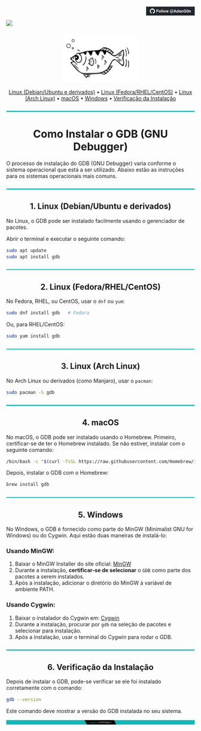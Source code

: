 <a href="https://github.com/AdaoG0n" style="pointer-events: none;"> <img src="https://github.com/AdaoG0n/AdaoG0n/blob/main/assests/Followbutton.png" width="130" align="right"/></a>

# <a href="#" style="pointer-events: none;"><img src="https://img.shields.io/github/last-commit/AdaoG0n/GDB_-GNU_Debugger-?style=flat-square&color=%2312bab9" /> </a>

<div align="center"> 
<img width="200"  src="https://github.com/AdaoG0n/GDB_-GNU_Debugger-/blob/main/GDB_Archer_Fish_by_Andreas_Arnez.svg.png">
</div>

<p align="center">
  <a href="#1-linux-debianubuntu-e-derivados">Linux (Debian/Ubuntu e derivados)</a>  •  
  <a href="#2-linux-fedorarhelcentos">Linux (Fedora/RHEL/CentOS)</a>  •  
  <a href="#3-linux-arch-linux">Linux (Arch Linux)</a>  •  
  <a href="#4-macos">macOS</a>  •  
  <a href="#5-windows">Windows</a>  •  
  <a href="#6-verificação-da-instalação">Verificação da Instalação</a>
</p


![](https://github.com/AdaoG0n/AdaoG0n/blob/main/assests/bar.png)
<div align="center"> 

  # Como Instalar o GDB (GNU Debugger)
</div>

O processo de instalação do GDB (GNU Debugger) varia conforme o sistema operacional que está a ser utilizado. Abaixo estão as instruções para os sistemas operacionais mais comuns.

![](https://github.com/AdaoG0n/AdaoG0n/blob/main/assests/bar.png)
<div align="center"> 

  ## 1. Linux (Debian/Ubuntu e derivados)
</div>

No Linux, o GDB pode ser instalado facilmente usando o gerenciador de pacotes.

Abrir o terminal e executar o seguinte comando:
```bash
sudo apt update  
sudo apt install gdb
```

![](https://github.com/AdaoG0n/AdaoG0n/blob/main/assests/bar.png)
<div align="center"> 

  ## 2. Linux (Fedora/RHEL/CentOS)
</div>

No Fedora, RHEL, ou CentOS, usar o `dnf` ou `yum`:
```bash
sudo dnf install gdb   # Fedora
```
Ou, para RHEL/CentOS:
```bash
sudo yum install gdb
```

![](https://github.com/AdaoG0n/AdaoG0n/blob/main/assests/bar.png)
<div align="center"> 

  ## 3. Linux (Arch Linux)
</div>

No Arch Linux ou derivados (como Manjaro), usar o `pacman`:
```bash
sudo pacman -S gdb
```

![](https://github.com/AdaoG0n/AdaoG0n/blob/main/assests/bar.png)
<div align="center"> 

  ## 4. macOS
</div>

No macOS, o GDB pode ser instalado usando o Homebrew. 
Primeiro, certificar-se de ter o Homebrew instalado. Se não estiver, instalar com o seguinte comando:
```bash
/bin/bash -c "$(curl -fsSL https://raw.githubusercontent.com/Homebrew/install/HEAD/install.sh)"
```
Depois, instalar o GDB com o Homebrew:
```bash
brew install gdb
```

![](https://github.com/AdaoG0n/AdaoG0n/blob/main/assests/bar.png)
<div align="center"> 

  ## 5. Windows
</div>

No Windows, o GDB é fornecido como parte do MinGW (Minimalist GNU for Windows) ou do Cygwin. Aqui estão duas maneiras de instalá-lo:

### Usando MinGW:

1. Baixar o MinGW Installer do site oficial: [MinGW](https://sourceforge.net/projects/mingw/)
2. Durante a instalação, **certificar-se de selecionar** o `GDB` como parte dos pacotes a serem instalados.
3. Após a instalação, adicionar o diretório do MinGW à variável de ambiente PATH.

### Usando Cygwin:

1. Baixar o instalador do Cygwin em: [Cygwin](https://www.cygwin.com/)
2. Durante a instalação, procurar por `gdb` na seleção de pacotes e selecionar para instalação.
3. Após a instalação, usar o terminal do Cygwin para rodar o GDB.


![](https://github.com/AdaoG0n/AdaoG0n/blob/main/assests/bar.png)
<div align="center"> 

  ## 6. Verificação da Instalação
</div>

Depois de instalar o GDB, pode-se verificar se ele foi instalado corretamente com o comando:
```bash
gdb --version
```

Este comando deve mostrar a versão do GDB instalada no seu sistema.



![](https://github.com/AdaoG0n/AdaoG0n/blob/main/assests/animated%20gifs/madeby.gif)
